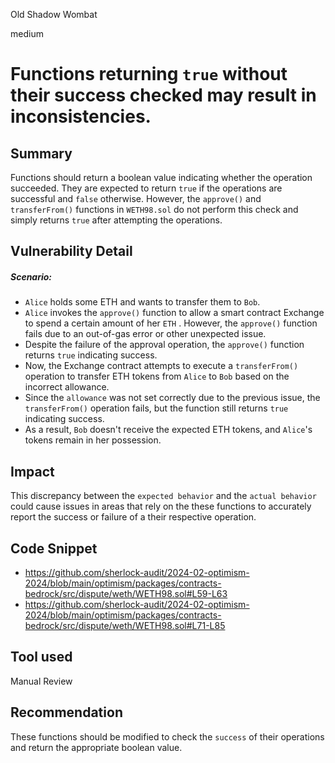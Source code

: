 Old Shadow Wombat

medium

# Functions returning `true` without their success checked may result in inconsistencies.

## Summary
Functions should return a boolean value indicating whether the operation succeeded. They are expected to return `true` if the operations are successful and `false` otherwise. 
However, the `approve()` and `transferFrom()` functions in `WETH98.sol` do not perform this check and simply returns `true` after attempting the operations.

## Vulnerability Detail
##### Scenario:

- `Alice` holds some ETH  and wants to transfer them to `Bob`.
- `Alice` invokes the `approve()` function to allow a smart contract Exchange to spend a certain amount of her `ETH` .
However, the `approve()` function fails  due to an out-of-gas error or other unexpected issue.
- Despite the failure of the approval operation, the `approve()` function returns `true` indicating success.
- Now, the Exchange contract attempts to execute a `transferFrom()` operation to transfer ETH tokens from `Alice` to `Bob` based on the incorrect allowance.
- Since the `allowance` was not set correctly due to the previous issue, the `transferFrom()` operation fails, but the function still returns `true` indicating success.
- As a result, `Bob` doesn't receive the expected ETH tokens, and `Alice`'s tokens remain in her possession.

## Impact
This discrepancy between the `expected behavior` and the `actual behavior` could cause issues in areas that rely on the these functions to accurately report the success or failure of a their respective operation.

## Code Snippet
- https://github.com/sherlock-audit/2024-02-optimism-2024/blob/main/optimism/packages/contracts-bedrock/src/dispute/weth/WETH98.sol#L59-L63
- https://github.com/sherlock-audit/2024-02-optimism-2024/blob/main/optimism/packages/contracts-bedrock/src/dispute/weth/WETH98.sol#L71-L85

## Tool used
Manual Review

## Recommendation
These  functions should be modified to check the `success` of their operations and return the appropriate boolean value.
